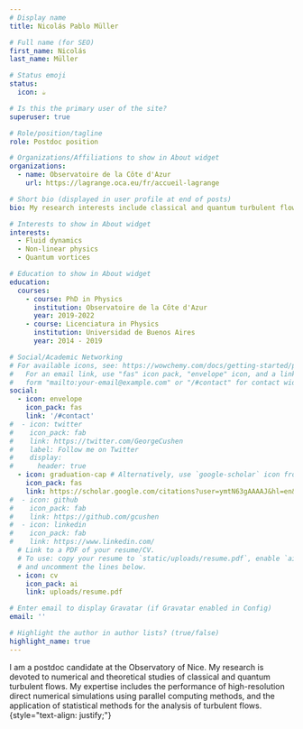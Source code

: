 ```yaml
---
# Display name
title: Nicolás Pablo Müller 

# Full name (for SEO)
first_name: Nicolás
last_name: Müller

# Status emoji
status:
  icon: ☕️

# Is this the primary user of the site?
superuser: true

# Role/position/tagline
role: Postdoc position

# Organizations/Affiliations to show in About widget
organizations:
  - name: Observatoire de la Côte d'Azur
    url: https://lagrange.oca.eu/fr/accueil-lagrange

# Short bio (displayed in user profile at end of posts)
bio: My research interests include classical and quantum turbulent flows. 

# Interests to show in About widget
interests:
  - Fluid dynamics
  - Non-linear physics
  - Quantum vortices

# Education to show in About widget
education:
  courses:
    - course: PhD in Physics
      institution: Observatoire de la Côte d'Azur
      year: 2019-2022
    - course: Licenciatura in Physics
      institution: Universidad de Buenos Aires
      year: 2014 - 2019

# Social/Academic Networking
# For available icons, see: https://wowchemy.com/docs/getting-started/page-builder/#icons
#   For an email link, use "fas" icon pack, "envelope" icon, and a link in the
#   form "mailto:your-email@example.com" or "/#contact" for contact widget.
social:
  - icon: envelope
    icon_pack: fas
    link: '/#contact'
#  - icon: twitter
#    icon_pack: fab
#    link: https://twitter.com/GeorgeCushen
#    label: Follow me on Twitter
#    display:
#      header: true
  - icon: graduation-cap # Alternatively, use `google-scholar` icon from `ai` icon pack
    icon_pack: fas
    link: https://scholar.google.com/citations?user=ymtN63gAAAAJ&hl=en&oi=ao
#  - icon: github
#    icon_pack: fab
#    link: https://github.com/gcushen
#  - icon: linkedin
#    icon_pack: fab
#    link: https://www.linkedin.com/
  # Link to a PDF of your resume/CV.
  # To use: copy your resume to `static/uploads/resume.pdf`, enable `ai` icons in `params.yaml`,
  # and uncomment the lines below.
  - icon: cv
    icon_pack: ai
    link: uploads/resume.pdf

# Enter email to display Gravatar (if Gravatar enabled in Config)
email: ''

# Highlight the author in author lists? (true/false)
highlight_name: true
---
```


I am a postdoc candidate at the Observatory of Nice. 
My research is devoted to numerical and theoretical studies of classical and quantum turbulent flows. 
My expertise includes the performance of high-resolution direct numerical simulations using parallel computing methods, 
and the application of statistical methods for the analysis of turbulent flows. 
{style="text-align: justify;"}
